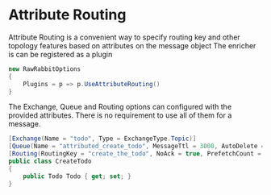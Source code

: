 # Attribute Routing

Attribute Routing is a convenient way to specify routing key and other topology features based on attributes on the message object
The enricher is can be registered as a plugin

```csharp
new RawRabbitOptions
{
    Plugins = p => p.UseAttributeRouting()
}
```

The Exchange, Queue and Routing options can configured with the provided attributes. There is no requirement to use all of them for a message.

```csharp
[Exchange(Name = "todo", Type = ExchangeType.Topic)]
[Queue(Name = "attributed_create_todo", MessageTtl = 3000, AutoDelete = false)]
[Routing(RoutingKey = "create_the_todo", NoAck = true, PrefetchCount = 50)]
public class CreateTodo
{
    public Todo Todo { get; set; }
}
```